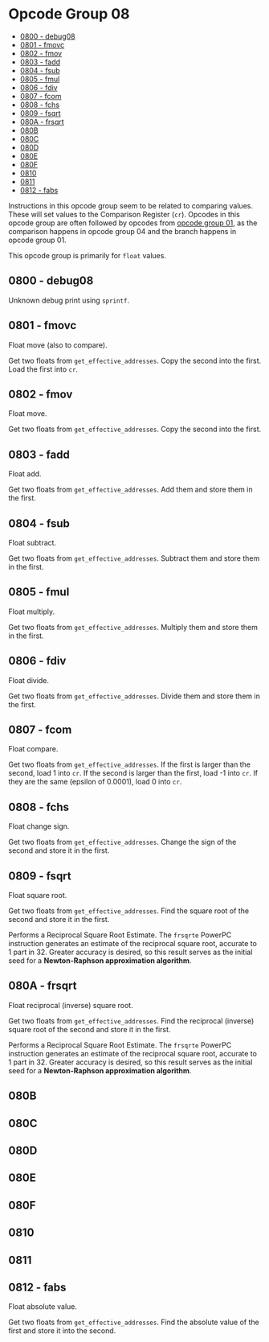 # Opcode Group 08

- [0800 - debug08](#0800---debug08)
- [0801 - fmovc](#0801---fmovc)
- [0802 - fmov](#0802---fmov)
- [0803 - fadd](#0803---fadd)
- [0804 - fsub](#0804---fsub)
- [0805 - fmul](#0805---fmul)
- [0806 - fdiv](#0806---fdiv)
- [0807 - fcom](#0807---fcom)
- [0808 - fchs](#0808---fchs)
- [0809 - fsqrt](#0809---fsqrt)
- [080A - frsqrt](#080A---frsqrt])
- [080B](#080B)
- [080C](#080C)
- [080D](#080D)
- [080E](#080E)
- [080F](#080F)
- [0810](#0810)
- [0811](#0811)
- [0812 - fabs](#0812---fabs)

Instructions in this opcode group seem to be related to comparing values. These will set values to the Comparison Register (`cr`). Opcodes in this opcode group are often followed by opcodes from [opcode group 01](01.md), as the comparison happens in opcode group 04 and the branch happens in opcode group 01.

This opcode group is primarily for `float` values.

## 0800 - debug08

Unknown debug print using `sprintf`.

## 0801 - fmovc

Float move (also to compare).

Get two floats from `get_effective_addresses`. Copy the second into the first. Load the first into `cr`.

## 0802 - fmov

Float move.

Get two floats from `get_effective_addresses`. Copy the second into the first.

## 0803 - fadd

Float add.

Get two floats from `get_effective_addresses`. Add them and store them in the first.

## 0804 - fsub

Float subtract.

Get two floats from `get_effective_addresses`. Subtract them and store them in the first.

## 0805 - fmul

Float multiply.

Get two floats from `get_effective_addresses`. Multiply them and store them in the first.

## 0806 - fdiv

Float divide.

Get two floats from `get_effective_addresses`. Divide them and store them in the first.

## 0807 - fcom

Float compare.

Get two floats from `get_effective_addresses`. If the first is larger than the second, load 1 into `cr`. If the second is larger than the first, load -1 into `cr`. If they are the same (epsilon of 0.0001), load 0 into `cr`.

## 0808 - fchs

Float change sign.

Get two floats from `get_effective_addresses`. Change the sign of the second and store it in the first.

## 0809 - fsqrt

Float square root.

Get two floats from `get_effective_addresses`. Find the square root of the second and store it in the first.

Performs a Reciprocal Square Root Estimate. The `frsqrte` PowerPC instruction generates an estimate of the reciprocal square root, accurate to 1 part in 32. Greater accuracy is desired, so this result serves  as  the  initial  seed  for  a  **Newton-Raphson approximation algorithm**.

## 080A - frsqrt

Float reciprocal (inverse) square root.

Get two floats from `get_effective_addresses`. Find the reciprocal (inverse) square root of the second and store it in the first.

Performs a Reciprocal Square Root Estimate. The `frsqrte` PowerPC instruction generates an estimate of the reciprocal square root, accurate to 1 part in 32. Greater accuracy is desired, so this result serves  as  the  initial  seed  for  a  **Newton-Raphson approximation algorithm**.

## 080B

## 080C

## 080D

## 080E

## 080F

## 0810

## 0811

## 0812 - fabs

Float absolute value.

Get two floats from `get_effective_addresses`. Find the absolute value of the first and store it into the second.
